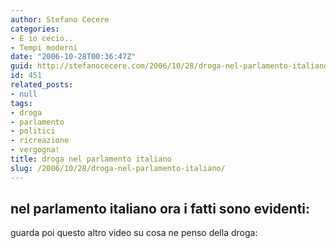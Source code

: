 ```yaml
---
author: Stefano Cecere
categories:
- E io cecio..
- Tempi moderni
date: "2006-10-28T00:36:47Z"
guid: http://stefanocecere.com/2006/10/28/droga-nel-parlamento-italiano/
id: 451
related_posts:
- null
tags:
- droga
- parlamento
- politici
- ricreazione
- vergogna!
title: droga nel parlamento italiano
slug: /2006/10/28/droga-nel-parlamento-italiano/
---
```


## nel parlamento italiano ora i fatti sono evidenti:

<div>
</div>

guarda poi questo altro video su cosa ne penso della droga:

<div>
</div>